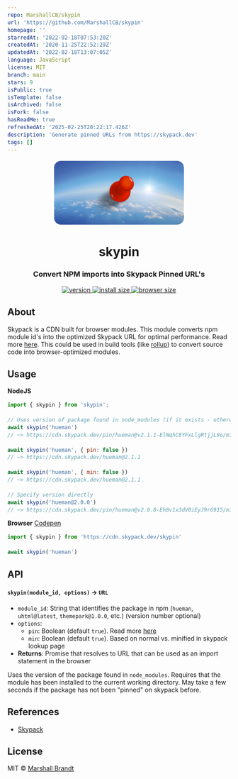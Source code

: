 ```yaml
---
repo: MarshallCB/skypin
url: 'https://github.com/MarshallCB/skypin'
homepage: ''
starredAt: '2022-02-18T07:53:20Z'
createdAt: '2020-11-25T22:52:29Z'
updatedAt: '2022-02-18T13:07:05Z'
language: JavaScript
license: MIT
branch: main
stars: 9
isPublic: true
isTemplate: false
isArchived: false
isFork: false
hasReadMe: true
refreshedAt: '2025-02-25T20:22:17.426Z'
description: 'Generate pinned URLs from https://skypack.dev'
tags: []
---
```


<div align="center">
  <img src="https://github.com/marshallcb/skypin/raw/main/meta/skypin.png" alt="Skypin Logo" width="300" />
</div>

<h1 align="center">skypin</h1>

<h3 align="center">Convert NPM imports into Skypack Pinned URL's</h3>

<div align="center">
  <a href="https://npmjs.org/package/skypin">
    <img src="https://badgen.now.sh/npm/v/skypin" alt="version" />
  </a>
  <a href="https://packagephobia.com/result?p=skypin">
    <img src="https://badgen.net/packagephobia/install/skypin" alt="install size" />
  </a>
  <a href="https://bundlephobia.com/result?p=skypin">
    <img src="https://img.badgesize.io/MarshallCB/skypin/main/es.js?compression=brotli" alt="browser size" />
  </a>
</div>


## About

Skypack is a CDN built for browser modules. This module converts npm module id's into the optimized Skypack URL for optimal performance. Read more [here](https://docs.skypack.dev/skypack-cdn/api-reference/pinned-urls-optimized). This could be used in build tools (like [rollup](https://github.com/MarshallCB/rollup-plugin-skypin)) to convert source code into browser-optimized modules.

## Usage

**NodeJS**
```js
import { skypin } from 'skypin';

// Uses version of package found in node_modules (if it exists - otherwise 'latest')
await skypin('hueman')
// ~> https://cdn.skypack.dev/pin/hueman@v2.1.1-ElNqhC8YFxLlgRtjjL9o/min/hueman.js

await skypin('hueman', { pin: false })
// ~> https://cdn.skypack.dev/hueman@2.1.1

await skypin('hueman', { min: false })
// ~> https://cdn.skypack.dev/hueman@2.1.1

// Specify version directly
await skypin('hueman@2.0.0')
// ~> https://cdn.skypack.dev/pin/hueman@v2.0.0-Eh8v1x3dV0iEyJ9rG915/min/hueman.js

```

**Browser** [Codepen](https://codepen.io/marshallcb/pen/qBaaJRY?editors=0011)
```js
import { skypin } from 'https://cdn.skypack.dev/skypin'

await skypin('hueman')
```

## API

#### `skypin(module_id, options)` -> `URL`
- `module_id`: String that identifies the package in npm (`hueman`, `uhtml@latest`, `themepark@1.0.0`, etc.) (version number optional)
- `options`:
  - `pin`: Boolean (default `true`). Read more [here](https://docs.skypack.dev/skypack-cdn/api-reference/pinned-urls-optimized)
  - `min`: Boolean (default `true`). Based on normal vs. minified in skypack lookup page
- **Returns**: Promise that resolves to URL that can be used as an import statement in the browser

Uses the version of the package found in `node_modules`. Requires that the module has been installed to the current working directory. May take a few seconds if the package has not been "pinned" on skypack before.

## References

- [Skypack](https://skypack.dev/)

## License

MIT © [Marshall Brandt](https://m4r.sh)
